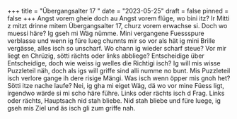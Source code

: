 +++
title = "Übergangsalter 17 "
date = "2023-05-25"
draft = false
pinned = false
+++
Angst vorem gheie doch au Angst vorem flüge, wo bini itz? Ir Mitti z mitzt drinne mitem Übergangsalter 17, churz vorem erwachse si. Doch wo muessi häre? Ig gseh mi Wäg nümme. Mini vergangene Fuessspure verblasse und wenn ig füre lueg chunnts mir so vor als hät ig mini Brille vergässe, alles isch so unscharf. Wo chann ig wieder scharf steue? Vor mir liegt en Chrüzig, sötti rächts oder links abbliege? Entscheidige über Entscheidige, doch wie weiss ig welles die Richtigi isch? Ig will mis wisse Puzzleteil näh, doch als igs will griffe sind alli numme no bunt. Mis Puzzleteil isch verlore gange ih dere risige Mängi. Was isch wenn öpper mis gnoh het? Sötti itze nache laufe? Nei, ig gha mi eiget Wäg, dä wo vor mine Füess ligt, irgendwo wärde si mi scho häre führe. Links oder rächts isch d Frag. Links oder rächts, Hauptsach nid stah bliebe. Nid stah bliebe und füre luege, ig gseh mis Ziel und äs isch gli zum griffe nah.